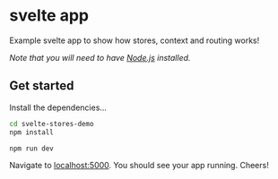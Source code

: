 # svelte app

Example svelte app to show how stores, context and routing works!

*Note that you will need to have [Node.js](https://nodejs.org) installed.*


## Get started

Install the dependencies...

```bash
cd svelte-stores-demo
npm install
```

```bash
npm run dev
```

Navigate to [localhost:5000](http://localhost:5000). You should see your app running. Cheers!



